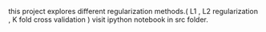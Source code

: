 this project explores different regularization methods.( L1 , L2 regularization , K fold cross validation )
 visit ipython notebook in src folder.
